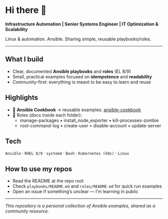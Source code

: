 # Hi there 👋

**Infrastructure Automation | Senior Systems Engineer | IT Optimization & Scalability**

Linux & automation. Ansible. Sharing simple, reusable playbooks/roles.

---

## What I build
- Clear, documented **Ansible playbooks** and **roles** (EL 8/9)
- Small, practical examples focused on **idempotence** and **readability**
- Community-first: everything is meant to be easy to learn and reuse

## Highlights
- 🧰 **Ansible Cookbook** → reusable examples: [ansible-cookbook](https://github.com/alanrola/ansible-cookbook)
- 🧩 Roles (docs inside each folder):
  - manage-packages • install_node_exporter • kill-processes-zombie
  - root-command-log • create-user • disable-account • update-server

## Tech
`Ansible` · `RHEL 8/9` · `systemd` · `Bash` · `Kubernetes (k8s)` · `Linux`

## How to use my repos
- Read the README at the repo root
- Check `playbooks/README.md` and `roles/README.md` for quick run examples
- Open an issue if something’s unclear — I’m learning in public

---
*This repository is a personal collection of Ansible examples, shared as a community resource.*
